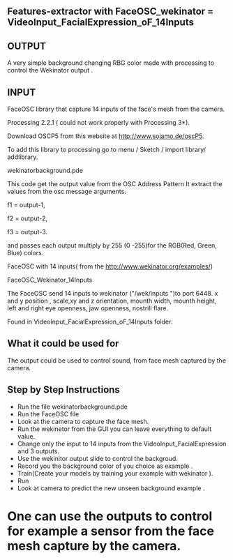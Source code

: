 ## Features-extractor with FaceOSC_wekinator = VideoInput_FacialExpression_oF_14Inputs
## OUTPUT
A very simple background changing  RBG color made with processing to control the  Wekinator output .

## INPUT
FaceOSC library that capture 14 inputs of the face's mesh from the camera. 

Processing 2.2.1 ( could not work properly with Processing 3*).

Download OSCP5 from  this website at http://www.sojamo.de/oscP5.

To add this library to processing go to   menu / Sketch / import library/ addlibrary.

wekinatorbackground.pde 

This  code  get the output value from the OSC Address Pattern 
It  extract the values from the osc message arguments.

f1 = output-1,

f2 = output-2,

f3 = output-3.

and passes each output multiply by 255 (0 -255)for the RGB(Red, Green, Blue) colors.


 FaceOSC with 14 inputs( from the http://www.wekinator.org/examples/)
 
 FaceOSC_Wekinator_14Inputs
 
 The FaceOSC send 14 inputs to wekinator ("/wek/inputs ")to port 6448.
 x and y position , scale,xy and z orientation, mounth width, mounth height, left and right eye openness,
 jaw openness, nostrill flare.

 Found in  VideoInput_FacialExpression_oF_14Inputs folder.
 
 

## What it could be used for
 
The output could be used to control sound, from face mesh captured by the camera.

## Step by Step Instructions
* Run the file wekinatorbackground.pde
* Run the FaceOSC file
* Look at the camera to capture the face mesh.
* Run the wekinetor from the GUI you can leave everything to default value.
* Change only the input to 14 inputs from the VideoInput_FacialExpression and 3 outputs.
* Use the wekinitor output slide to control the backgroud.
* Record you the background color of you choice as example .
* Train(Create your models by training your example with wekinator ).
* Run
* Look at camera to predict the new unseen background example .
# One can use the outputs to control for example a sensor from the face mesh capture by the camera.
